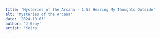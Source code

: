 ```yaml
---
title: 'Mysteries of the Arcana - 1.53 Hearing My Thoughts Outside'
alt: 'Mysteries of the Arcana'
date: '2024-10-03'
author: 'J Gray'
artist: 'Keira'
---
```

